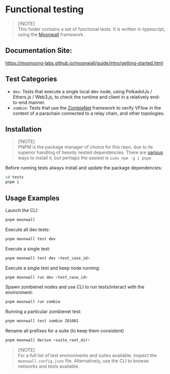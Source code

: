 # Functional testing

> [!NOTE]\
> This folder contains a set of functional tests.
It is written in typescript, using the [Moonwall](https://moonsong-labs.github.io/moonwall/) framework.

## Documentation Site:
https://moonsong-labs.github.io/moonwall/guide/intro/getting-started.html

## Test Categories

- `dev`: Tests that execute a single local dev node, using PolkadotJs / Ethers.js / Web3.js, to check the runtime and client in a relatively end-to-end manner.
- `zombie`: Tests that use the [ZombieNet](https://github.com/paritytech/zombienet) framework to verify VFlow in the context of a parachain connected to a relay chain, and other topologies.

## Installation

> [!NOTE]\
> PNPM is the package manager of choice for this repo, due to its superior handling of heavily nested dependencies.
There are [various](https://pnpm.io/installation) ways to install it, but perhaps the easiest is `sudo npm -g i pnpm`

Before running tests always install and update the package dependencies:

```bash
cd tests
pnpm i 
```

## Usage Examples

Launch the CLI:

```bash
pnpm moonwall
```

Execute all dev tests:

```bash
pnpm moonwall test dev
```

Execute a single test:

```bash
pnpm moonwall test dev <test_case_id>
```

Execute a single test and keep node running:

```bash
pnpm moonwall run dev <test_case_id>
```

Spawn zombienet nodes and use CLI to run tests/interact with the environment:
```bash
pnpm moonwall run zombie
```

Running a particular zombienet test:

```bash
pnpm moonwall test zombie Z01002
```

Rename all prefixes for a suite (to keep them consistent)

```bash
pnpm moonwall derive <suite_root_dir> 
```

> [!NOTE]\
> For a full list of test environments and suites available, inspect the `moonwall.config.json` file.
Alternatively, use the CLI to browse networks and tests available.
